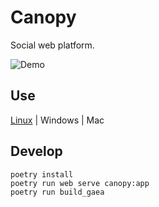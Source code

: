 # Canopy

Social web platform.

![Demo](https://media.githubusercontent.com/media/canopy/canopy/main/demo.gif)

## Use

[Linux](https://github.com/canopy/canopy/releases/download/v0.0.1-alpha/gaea) |
Windows |
Mac

## Develop

    poetry install
    poetry run web serve canopy:app
    poetry run build_gaea
